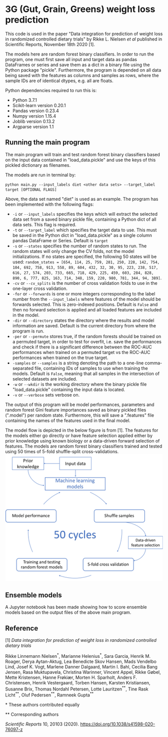 # 3G (Gut, Grain, Greens) weight loss prediction
This code is used in the paper "Data integration for prediction of weight loss in randomized controlled dietary trials" by Rikke L. Nielsen *et al* published in Scientific Reports, November 18th 2020 [1]. 

The models here are random forest  binary classifiers. In order to run the program, one must first save all input and target data as pandas DataFrames or series and save them as a dict in a binary file using the Python package "pickle". Furthermore, the program is depended on all data being saved with the features as columns and samples as rows, where the sample IDs are of identical dtypes, e.g. all are floats. 

Python dependencies required to run this is: 
- Python 3.7.1
- Scikit-learn version 0.20.1
- Pandas version 0.23.4
- Numpy version 1.15.4
- Joblib version 0.13.2
- Argparse version 1.1

## Running the main program
The main program will train and test random forest binary classifiers based on the input data contained in "load_data.pickle" and use the keys of this pickled dictionary as filenames. 

The models are run in terminal by: 

```console
python main.py --input_labels diet <other data sets> --target_label target [OPTIONAL FLAGS]
```
Above, the data set named "diet" is used as an example. The program has been implemented with the following flags: 
- ```-i``` or ```--input_labels``` specifies the keys which will extract the selected data set from a saved binary pickle file, containing a Python dict of all data sets. This flag is required. 
- ```-t``` or ```--target_label``` which specifies the target data to use. This must be saved in the Python dict in "load_data.pickle" as a single column pandas DataFrame or Series. Default is ```target```
- ```-s``` or ```--states``` specifies the number of random states to run. The random states will only change the CV folds, not the model initializations. If no states are specified, the following 50 states will be used: ```random_states = [654, 114, 25, 759, 281, 250, 228, 142, 754, 104, 692, 758, 913, 558, 89, 604, 432, 32, 30, 95, 223, 238, 517, 616, 27, 574, 203, 733, 665, 718, 429, 225, 459, 603, 284, 828, 890, 6, 777, 825, 163, 714, 348, 159, 220, 980, 781, 344, 94, 389]```. 
- ```-cv``` or ```--cv_splits``` is the number of cross validation folds to use in the one-layer cross validation. 
- ```-for``` or ```--forwards``` is one or more integers corresponding to the label number from the ```--input_labels``` where features of the model should be forwards selected. This is zero-indexed positions. Default is ```False``` and then no forward selection is applied and all loaded features are included in the model. 
- ```-dir``` or ```--directory``` states the directory where the results and model information are saved. Default is the current directory from where the program is run. 
- ```-per``` or ```--permute``` stores true, if the random forests should be trained on a permuted target, in order to test for overfit, i.e. save the performances and check if there is a significant difference between the ROC-AUC performances when trained on a permuted target vs the ROC-AUC performances when trained on the true target. 
- ```-samples``` or ```--samples``` is a string denoting the path to a one-line comma-separated file, containing IDs of samples to use when training the models. Default is ```False```, meaning that all samples in the intersection of selected datasets are included. 
- ```-w``` or ```--wkdir``` is the working directory where the binary pickle file "load_data.pickle" containing the input data is located.  
- ```-v``` or ```--verbose``` sets verbose on. 

The output of this program will be model performances, parameters and random forest Gini feature importances saved as binary pickled files (".model") per random state. Furthermore, this will save a ".features" file containing the names of the features used in the final model. 

The model flow is depicted in the below figure is from [1]. The features for the models either go directly or have feature selection applied either by prior knowledge using known biology or a data-driven forward selection of features. The models are random forest binary classifiers trained and tested using 50 times of 5-fold shuffle-split cross-validations. 
![flow_chart](flow_chart.png)


## Ensemble models
A Jupyter notebook has been made showing how to score ensemble models based on the output files of the above main program. 


## Reference
[1] *Data integration for prediction of weight loss in randomized controlled dietary trials*

Rikke Linnemann Nielsen<sup>\*</sup>, Marianne Helenius<sup>\*</sup>, Sara Garcia, Henrik M. Roager, Derya Aytan-Aktug, Lea Benedicte Skov Hansen, Mads Vendelbo Lind,  Josef K. Vogt, Marlene Danner Dalgaard, Martin I. Bahl,  Cecilia Bang Jensen, Rasa Muktupavela, Christina Warinner, Vincent Appel, Rikke Gøbel, Mette Kristensen, Hanne Frøkiær, Morten H. Sparholt, Anders F. Christensen, Henrik Vestergaard, Torben Hansen, Karsten Kristiansen,  Susanne Brix, Thomas Nordahl Petersen, Lotte Lauritzen<sup>\*\*</sup>, Tine Rask Licht<sup>\*\*</sup>, Oluf Pedersen<sup>\*\*</sup>, Ramneek Gupta<sup>\*\*</sup>

\* These authors contributed equally

\*\* Corresponding authors

*Scientific Reports* 10, 20103 (2020). https://doi.org/10.1038/s41598-020-76097-z
